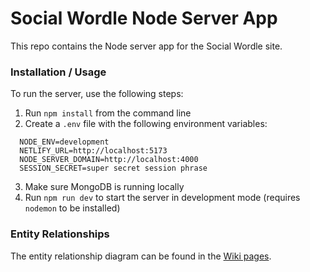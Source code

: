 # Social Wordle Node Server App
This repo contains the Node server app for the Social Wordle site.

### Installation / Usage
To run the server, use the following steps:

1. Run `npm install` from the command line
2. Create a `.env` file with the following environment variables:
```
  NODE_ENV=development
  NETLIFY_URL=http://localhost:5173
  NODE_SERVER_DOMAIN=http://localhost:4000
  SESSION_SECRET=super secret session phrase
```
3. Make sure MongoDB is running locally
4. Run `npm run dev` to start the server in development mode (requires `nodemon` to be installed)

### Entity Relationships
The entity relationship diagram can be found in the [Wiki pages](https://github.com/jakefriedman519/social-wordle-node-server-app/wiki/Entity-Relationship-Diagram).
